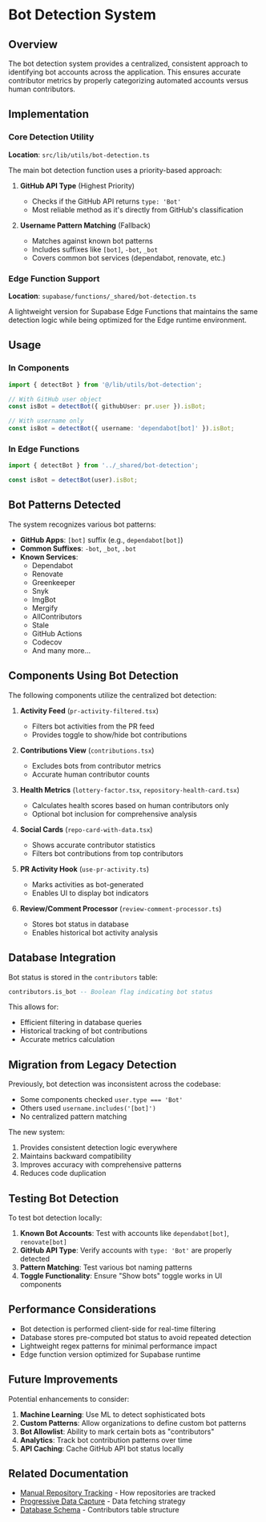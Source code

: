 # Bot Detection System

## Overview

The bot detection system provides a centralized, consistent approach to identifying bot accounts across the application. This ensures accurate contributor metrics by properly categorizing automated accounts versus human contributors.

## Implementation

### Core Detection Utility

**Location**: `src/lib/utils/bot-detection.ts`

The main bot detection function uses a priority-based approach:

1. **GitHub API Type** (Highest Priority)
   - Checks if the GitHub API returns `type: 'Bot'`
   - Most reliable method as it's directly from GitHub's classification

2. **Username Pattern Matching** (Fallback)
   - Matches against known bot patterns
   - Includes suffixes like `[bot]`, `-bot`, `_bot`
   - Covers common bot services (dependabot, renovate, etc.)

### Edge Function Support

**Location**: `supabase/functions/_shared/bot-detection.ts`

A lightweight version for Supabase Edge Functions that maintains the same detection logic while being optimized for the Edge runtime environment.

## Usage

### In Components

```typescript
import { detectBot } from '@/lib/utils/bot-detection';

// With GitHub user object
const isBot = detectBot({ githubUser: pr.user }).isBot;

// With username only
const isBot = detectBot({ username: 'dependabot[bot]' }).isBot;
```

### In Edge Functions

```typescript
import { detectBot } from '../_shared/bot-detection';

const isBot = detectBot(user).isBot;
```

## Bot Patterns Detected

The system recognizes various bot patterns:

- **GitHub Apps**: `[bot]` suffix (e.g., `dependabot[bot]`)
- **Common Suffixes**: `-bot`, `_bot`, `.bot`
- **Known Services**:
  - Dependabot
  - Renovate
  - Greenkeeper
  - Snyk
  - ImgBot
  - Mergify
  - AllContributors
  - Stale
  - GitHub Actions
  - Codecov
  - And many more...

## Components Using Bot Detection

The following components utilize the centralized bot detection:

1. **Activity Feed** (`pr-activity-filtered.tsx`)
   - Filters bot activities from the PR feed
   - Provides toggle to show/hide bot contributions

2. **Contributions View** (`contributions.tsx`)
   - Excludes bots from contributor metrics
   - Accurate human contributor counts

3. **Health Metrics** (`lottery-factor.tsx`, `repository-health-card.tsx`)
   - Calculates health scores based on human contributors only
   - Optional bot inclusion for comprehensive analysis

4. **Social Cards** (`repo-card-with-data.tsx`)
   - Shows accurate contributor statistics
   - Filters bot contributions from top contributors

5. **PR Activity Hook** (`use-pr-activity.ts`)
   - Marks activities as bot-generated
   - Enables UI to display bot indicators

6. **Review/Comment Processor** (`review-comment-processor.ts`)
   - Stores bot status in database
   - Enables historical bot activity analysis

## Database Integration

Bot status is stored in the `contributors` table:

```sql
contributors.is_bot -- Boolean flag indicating bot status
```

This allows for:
- Efficient filtering in database queries
- Historical tracking of bot contributions
- Accurate metrics calculation

## Migration from Legacy Detection

Previously, bot detection was inconsistent across the codebase:
- Some components checked `user.type === 'Bot'`
- Others used `username.includes('[bot]')`
- No centralized pattern matching

The new system:
1. Provides consistent detection logic everywhere
2. Maintains backward compatibility
3. Improves accuracy with comprehensive patterns
4. Reduces code duplication

## Testing Bot Detection

To test bot detection locally:

1. **Known Bot Accounts**: Test with accounts like `dependabot[bot]`, `renovate[bot]`
2. **GitHub API Type**: Verify accounts with `type: 'Bot'` are properly detected
3. **Pattern Matching**: Test various bot naming patterns
4. **Toggle Functionality**: Ensure "Show bots" toggle works in UI components

## Performance Considerations

- Bot detection is performed client-side for real-time filtering
- Database stores pre-computed bot status to avoid repeated detection
- Lightweight regex patterns for minimal performance impact
- Edge function version optimized for Supabase runtime

## Future Improvements

Potential enhancements to consider:

1. **Machine Learning**: Use ML to detect sophisticated bots
2. **Custom Patterns**: Allow organizations to define custom bot patterns
3. **Bot Allowlist**: Ability to mark certain bots as "contributors"
4. **Analytics**: Track bot contribution patterns over time
5. **API Caching**: Cache GitHub API bot status locally

## Related Documentation

- [Manual Repository Tracking](./manual-repository-tracking.md) - How repositories are tracked
- [Progressive Data Capture](./progressive-data-capture-implementation.md) - Data fetching strategy
- [Database Schema](../database-schema.md) - Contributors table structure